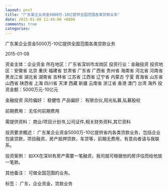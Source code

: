 ```yaml
---
layout: post
title: "广东某企业资金5000万-10亿提供全国范围各类贷款业务"
date: 2015-01-08 11:44:06 +0800
comments: true
categories: 
---
```

广东某企业资金5000万-10亿提供全国范围各类贷款业务



2015-01-08

资金主体：企业资金
所在地区：广东省深圳市龙岗区
投资行业：金融投资
投资地区：安徽省 北京 重庆 福建省 甘肃省 广东省 广西省 贵州省 海南省 河北省 河南省 黑龙江省 湖北省 湖南省 吉林省 江苏省 江西省 辽宁省 内蒙古 宁夏 青海省 山东省 山西省 陕西省 上海 四川省 天津 西藏 新疆 云南省 浙江省 香港 澳门 台湾 海外
投资金额：5000万元-10亿元

金融投资
风险偏好：
                            稳健性 
                                                                                产品偏好：
                            有限合伙,阳光私募,私募股权

前期费用：
无任何前期费用

需提供资料：
商业/项目计划书,公司证件,相关财务资料,其它资料

投资要求概述：
广东某企业资金5000万-10亿提供省内各类贷款业务，包括企业包装贷款，项目融资，房产抵押贷款，车贷等，前期无费用，有意向者请与我联系。

投资案例：
如XX在深圳有房产需要一笔融资，我司就可根据他的房评估而给他放一笔款。

其他备注：
可做全国范围的业务。

标签：
广东，企业资金，贷款业务

